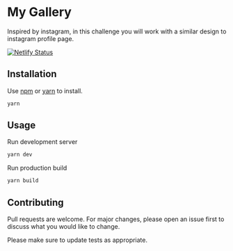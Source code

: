 # My Gallery

Inspired by instagram, in this challenge you will work with a similar design to instagram profile page.

[![Netlify Status](https://api.netlify.com/api/v1/badges/9bebd7eb-eed9-492a-b527-3b079ea421f8/deploy-status)](https://app.netlify.com/sites/angry-hamilton-dee5b6/deploys)

## Installation

Use [npm](https://www.npmjs.com/) or [yarn](https://yarnpkg.com/) to install.

```bash
yarn
```

## Usage

Run development server

```bash
yarn dev
```

Run production build

```bash
yarn build
```

## Contributing

Pull requests are welcome. For major changes, please open an issue first to discuss what you would like to change.

Please make sure to update tests as appropriate.
